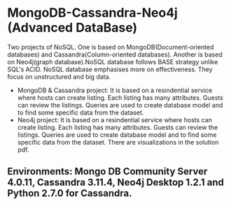 # MongoDB-Cassandra-Neo4j (Advanced DataBase)
Two projects of NoSQL. One is based on MongoDB(Document-oriented databases) and Cassandra(Column-oriented databases). Another is based on Neo4j(graph database).NoSQL database follows BASE strategy unlike SQL's ACID. NoSQL database emphasises more on effectiveness. They focus on unstructured and big data.
* MongoDB & Cassandra project: It is based on a resindential service where hosts can create listing. Each listing has many attributes. Guests can review the listings. Queries are used to create database model and to find some specific data from the dataset.
* Neo4j project: It is based on a resindential service where hosts can create listing. Each listing has many attributes. Guests can review the listings. Queries are used to create database model and to find some specific data from the dataset. There are visualizations in the solution pdf.
## Environments: Mongo DB Community Server 4.0.11, Cassandra 3.11.4, Neo4j Desktop 1.2.1 and Python 2.7.0 for Cassandra.
